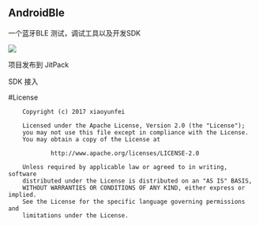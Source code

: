 AndroidBle
------
一个蓝牙BLE 测试，调试工具以及开发SDK


[![](https://jitpack.io/v/eson-yunfei/MyTest.svg)](https://jitpack.io/#eson-yunfei/MyTest)

项目发布到 JitPack


SDK 接入

#License


        Copyright (c) 2017 xiaoyunfei
    
        Licensed under the Apache License, Version 2.0 (the "License");
        you may not use this file except in compliance with the License.
        You may obtain a copy of the License at
    
                http://www.apache.org/licenses/LICENSE-2.0
    
        Unless required by applicable law or agreed to in writing, software
        distributed under the License is distributed on an "AS IS" BASIS,
        WITHOUT WARRANTIES OR CONDITIONS OF ANY KIND, either express or implied.
        See the License for the specific language governing permissions and
        limitations under the License.


